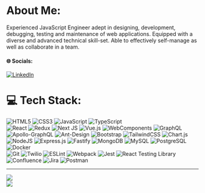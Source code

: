 # About Me:
Experienced JavaScript Engineer adept in designing, development, debugging, testing and maintenance of web applications. Equipped with a diverse and advanced technical skill-set. Able to effectively self-manage as well as collaborate in a team.

#### 🌐 Socials:
[![LinkedIn](https://img.shields.io/badge/LinkedIn-%230077B5.svg?logo=linkedin&logoColor=white)](https://www.linkedin.com/in/denys-kovalyov-8964a213a/)

# 💻 Tech Stack:
 ![HTML5](https://img.shields.io/badge/HTML5-%23E34F26.svg?style=plastic&logo=html5&logoColor=white) ![CSS3](https://img.shields.io/badge/CSS3-%231572B6.svg?style=plastic&logo=css3&logoColor=white) ![JavaScript](https://img.shields.io/badge/JavaScript-%23323330.svg?style=plastic&logo=javascript&logoColor=%23F7DF1E) ![TypeScript](https://img.shields.io/badge/TypeScript-%23007ACC.svg?style=plastic&logo=typescript&logoColor=white)<br>
 ![React](https://img.shields.io/badge/React.js-%2320232a.svg?style=plastic&logo=react&logoColor=%2361DAFB) ![Redux](https://img.shields.io/badge/Redux-%23593d88.svg?style=plastic&logo=redux&logoColor=white) ![Next JS](https://img.shields.io/badge/Next-black?style=plastic&logo=Next.js&logoColor=white) ![Vue.js](https://img.shields.io/badge/Vue.js-%2335495e.svg?style=plastic&logo=vuedotjs&logoColor=%234FC08D) ![WebComponents](https://img.shields.io/badge/Web%20Components-000000?style=plastic&logo=webcomponents.org) ![GraphQL](https://img.shields.io/badge/-GraphQL-E10098?style=plastic&logo=graphql&logoColor=white) ![Apollo-GraphQL](https://img.shields.io/badge/-Apollo%20GraphQL-311C87?style=plastic&logo=apollo-graphql) ![Ant-Design](https://img.shields.io/badge/-AntDesign-%230170FE?style=plastic&logo=ant-design&logoColor=white) ![Bootstrap](https://img.shields.io/badge/Bootstrap-%23563D7C.svg?style=plastic&logo=bootstrap&logoColor=white) ![TailwindCSS](https://img.shields.io/badge/Tailwind%20CSS-%2338B2AC.svg?style=plastic&logo=tailwind-css&logoColor=white) ![Chart.js](https://img.shields.io/badge/Chart.js-F5788D.svg?style=plastic&logo=chart.js&logoColor=white)<br>
![NodeJS](https://img.shields.io/badge/Node.js-6DA55F?style=plastic&logo=node.js&logoColor=white) ![Express.js](https://img.shields.io/badge/Express.js-%23404d59.svg?style=plastic&logo=express&logoColor=%2361DAFB) ![Fastify](https://img.shields.io/badge/Fastify-%23000000.svg?style=plastic&logo=fastify&logoColor=white) ![MongoDB](https://img.shields.io/badge/MongoDB-%234ea94b.svg?style=plastic&logo=mongodb&logoColor=white) ![MySQL](https://img.shields.io/badge/MySQL-%2300f.svg?style=plastic&logo=mysql&logoColor=white) ![PostgreSQL](https://img.shields.io/badge/PostgreSQL-%23316192.svg?style=plastic&logo=postgresql&logoColor=white) ![Docker](https://img.shields.io/badge/Docker-%230db7ed.svg?style=plastic&logo=docker&logoColor=white)<br>
![Git](https://img.shields.io/badge/Git%20Bash-ffffff.svg?style=plastic&logo=git&logoColor=F22F46) ![Twilio](https://img.shields.io/badge/Twilio-%2320232a.svg?style=plastic&logo=twilio&logoColor=F22F46) ![ESLint](https://img.shields.io/badge/ESLint-4B3263?style=plastic&logo=eslint&logoColor=white) ![Webpack](https://img.shields.io/badge/Webpack-03A9F4.svg?style=plastic&logo=webpack&logoColor=black) ![Jest](https://img.shields.io/badge/Jest-99425B.svg?style=plastic&logo=jest&logoColor=white) ![React Testing Library](https://img.shields.io/badge/React%20Testing%20Library-ffffff.svg?style=plastic&logo=testing-library&logoColor=red) ![Confluence](https://img.shields.io/badge/Confluence-%23172BF4.svg?style=plastic&logo=confluence&logoColor=white) ![Jira](https://img.shields.io/badge/Jira-%230A0FFF.svg?style=plastic&logo=jira&logoColor=white) ![Postman](https://img.shields.io/badge/Postman-FF6C37?style=plastic&logo=postman&logoColor=white)

---
[![](https://www.codewars.com/users/denisKovalyov/badges/micro)](https://www.codewars.com/users/denisKovalyov) <br>
[![](https://visitcount.itsvg.in/api?id=denisKovalyov&icon=0&color=0)](https://visitcount.itsvg.in)
